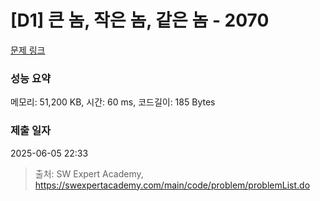 # [D1] 큰 놈, 작은 놈, 같은 놈 - 2070 

[문제 링크](https://swexpertacademy.com/main/code/problem/problemDetail.do?contestProbId=AV5QQ6qqA40DFAUq) 

### 성능 요약

메모리: 51,200 KB, 시간: 60 ms, 코드길이: 185 Bytes

### 제출 일자

2025-06-05 22:33



> 출처: SW Expert Academy, https://swexpertacademy.com/main/code/problem/problemList.do